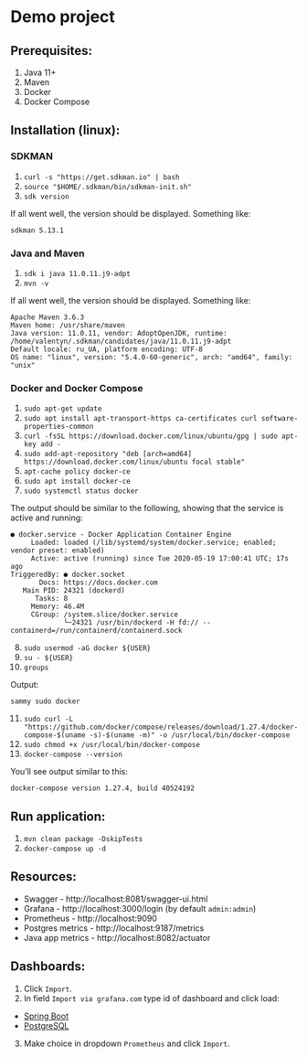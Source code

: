 # Demo project

## Prerequisites:

1. Java 11+
2. Maven
3. Docker
4. Docker Compose

## Installation (linux):

### SDKMAN
1. `curl -s "https://get.sdkman.io" | bash`
2. `source "$HOME/.sdkman/bin/sdkman-init.sh"`
3. `sdk version`

If all went well, the version should be displayed. Something like:

````
sdkman 5.13.1
````

### Java and Maven

1. `sdk i java 11.0.11.j9-adpt`
2. `mvn -v`

If all went well, the version should be displayed. Something like:

````
Apache Maven 3.6.3
Maven home: /usr/share/maven
Java version: 11.0.11, vendor: AdoptOpenJDK, runtime: /home/valentyn/.sdkman/candidates/java/11.0.11.j9-adpt
Default locale: ru_UA, platform encoding: UTF-8
OS name: "linux", version: "5.4.0-60-generic", arch: "amd64", family: "unix"
````

### Docker and Docker Compose

1. `sudo apt-get update`
2. `sudo apt install apt-transport-https ca-certificates curl software-properties-common`
3. `curl -fsSL https://download.docker.com/linux/ubuntu/gpg | sudo apt-key add -`
4. `sudo add-apt-repository "deb [arch=amd64] https://download.docker.com/linux/ubuntu focal stable"`
5. `apt-cache policy docker-ce`
6. `sudo apt install docker-ce`
7. `sudo systemctl status docker`

The output should be similar to the following, showing that the service is active and running:

````
● docker.service - Docker Application Container Engine
     Loaded: loaded (/lib/systemd/system/docker.service; enabled; vendor preset: enabled)
     Active: active (running) since Tue 2020-05-19 17:00:41 UTC; 17s ago
TriggeredBy: ● docker.socket
       Docs: https://docs.docker.com
   Main PID: 24321 (dockerd)
      Tasks: 8
     Memory: 46.4M
     CGroup: /system.slice/docker.service
             └─24321 /usr/bin/dockerd -H fd:// --containerd=/run/containerd/containerd.sock
````

8. `sudo usermod -aG docker ${USER}`
9. `su - ${USER}`
10. `groups`

Output:
````
sammy sudo docker
````

11. `sudo curl -L "https://github.com/docker/compose/releases/download/1.27.4/docker-compose-$(uname -s)-$(uname -m)" -o /usr/local/bin/docker-compose`
12. `sudo chmod +x /usr/local/bin/docker-compose`
13. `docker-compose --version`

You’ll see output similar to this:

````
docker-compose version 1.27.4, build 40524192
````

## Run application:

1. `mvn clean package -DskipTests`
2. `docker-compose up -d`

## Resources:
- Swagger - http://localhost:8081/swagger-ui.html
- Grafana - http://localhost:3000/login (by default `admin:admin`)
- Prometheus - http://localhost:9090
- Postgres metrics - http://localhost:9187/metrics
- Java app metrics - http://localhost:8082/actuator


## Dashboards:

1. Click `Import`.
2. In field `Import via grafana.com` type id of dashboard and click load:
- [Spring Boot](https://grafana.com/grafana/dashboards/10280)
- [PostgreSQL](https://grafana.com/grafana/dashboards/9628)
3. Make choice in dropdown `Prometheus` and click `Import`.